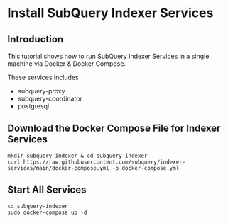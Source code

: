 # Install SubQuery Indexer Services
## Introduction
This tutorial shows how to run SubQuery Indexer Services in a single machine via Docker & Docker Compose.

These services includes
* subquery-proxy
* subquery-coordinator
* postgresql
## Download the Docker Compose File for Indexer Services
```
mkdir subquery-indexer & cd subquery-indexer
curl https://raw.githubusercontent.com/subquery/indexer-services/main/docker-compose.yml -o docker-compose.yml
```

## Start All Services
```shell
cd subquery-indexer
sudo docker-compose up -d
```
